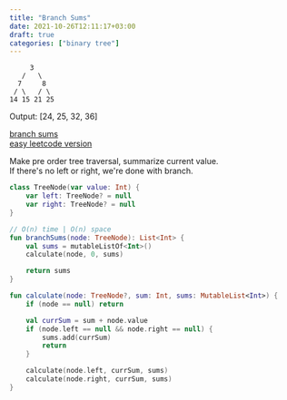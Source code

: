 ```yaml
---
title: "Branch Sums"
date: 2021-10-26T12:11:17+03:00
draft: true
categories: ["binary tree"]
---
```


         3
       /   \
      7     8
     / \   / \
    14 15 21 25


Output: [24, 25, 32, 36]

[branch sums](https://github.com/solairerove/algs4-leprosorium/blob/master/src/main/kotlin/com/github/solairerove/algs4/leprosorium/binary_tree/BranchSums.kt) \
[easy leetcode version](https://leetcode.com/problems/path-sum/)

Make pre order tree traversal, summarize current value. \
If there's no left or right, we're done with branch.

```kotlin
class TreeNode(var value: Int) {
    var left: TreeNode? = null
    var right: TreeNode? = null
}

// O(n) time | O(n) space
fun branchSums(node: TreeNode): List<Int> {
    val sums = mutableListOf<Int>()
    calculate(node, 0, sums)

    return sums
}

fun calculate(node: TreeNode?, sum: Int, sums: MutableList<Int>) {
    if (node == null) return

    val currSum = sum + node.value
    if (node.left == null && node.right == null) {
        sums.add(currSum)
        return
    }

    calculate(node.left, currSum, sums)
    calculate(node.right, currSum, sums)
}
```
